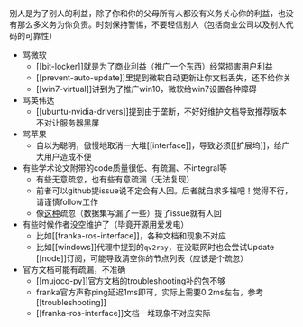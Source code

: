别人是为了别人的利益，除了你和你的父母所有人都没有义务关心你的利益，也没有那么多义务为你负责。时刻保持警惕，不要轻信别人（包括商业公司以及别人代码的可靠性）
- 骂微软
  - [[bit-locker]]就是为了商业利益（推广一个东西）经常损害用户利益
  - [[prevent-auto-update]]里提到微软自动更新让你文档丢失，还不给你关
  - [[win7-virtual]]讲到为了推广win10，微软给win7设置各种障碍
- 骂英伟达
  - [[ubuntu-nvidia-drivers]]提到由于垄断，不好好维护文档导致推荐版本不对让服务器黑屏
- 骂苹果
  - 自以为聪明，傲慢地取消一大堆[[interface]]，导致必须[[扩展坞]]，给广大用户造成不便
- 有些学术论文附带的code质量很低、有疏漏、不integral等
  - 有些无意疏忽，也有些有意疏漏（无法复现）
  - 前者可以github提issue说不定会有人回。后者就自求多福吧！觉得不行，请谨慎follow工作
  - 像[这种](https://github.com/facebookresearch/Ego4d/issues/72)疏忽（数据集写漏了一些）提了issue就有人回
- 有些时候作者没空维护了（毕竟开源用爱发电）
  - 比如[[franka-ros-interface]]，各种文档和现象不对应
  - 比如[[windows]]代理中提到的`qv2ray`，在没联网时也会尝试Update [[node]]订阅，可能导致清空你的节点列表（应该是个疏忽）
- 官方文档可能有疏漏，不准确
  - [[mujoco-py]]官方文档的troubleshooting补的包不够
  - franka官方声称ping延迟1ms即可，实际上需要0.2ms左右，参考[[troubleshooting]]
  - [[franka-ros-interface]]文档一堆现象不对应实际